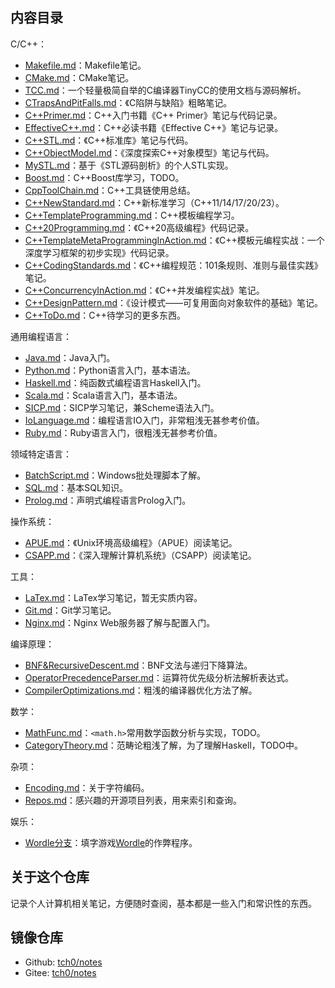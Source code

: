 ## 内容目录

C/C++：
- [Makefile.md](Makefile.md)：Makefile笔记。
- [CMake.md](CMake.md)：CMake笔记。
- [TCC.md](TCC.md)：一个轻量极简自举的C编译器TinyCC的使用文档与源码解析。
- [CTrapsAndPitFalls.md](CTrapsAndPitFalls.md)：《C陷阱与缺陷》粗略笔记。
- [C++Primer.md](C++Primer.md)：C++入门书籍《C++ Primer》笔记与代码记录。
- [EffectiveC++.md](EffectiveC++.md)：C++必读书籍《Effective C++》笔记与记录。
- [C++STL.md](C++STL.md)：《C++标准库》笔记与代码。
- [C++ObjectModel.md](C++ObjectModel.md)：《深度探索C++对象模型》笔记与代码。
- [MySTL.md](MySTL.md)：基于《STL源码剖析》的个人STL实现。
- [Boost.md](Boost.md)：C++Boost库学习，TODO。
- [CppToolChain.md](CppToolChain.md)：C++工具链使用总结。
- [C++NewStandard.md](C++NewStandard.md)：C++新标准学习（C++11/14/17/20/23）。
- [C++TemplateProgramming.md](C++TemplateProgramming.md)：C++模板编程学习。
- [C++20Programming.md](C++20Programming.md)：《C++20高级编程》代码记录。
- [C++TemplateMetaProgrammingInAction.md](C++TemplateMetaProgrammingInAction.md)：《C++模板元编程实战：一个深度学习框架的初步实现》代码记录。
- [C++CodingStandards.md](C++CodingStandards.md)：《C++编程规范：101条规则、准则与最佳实践》笔记。
- [C++ConcurrencyInAction.md](C++ConcurrencyInAction.md)：《C++并发编程实战》笔记。
- [C++DesignPattern.md](C++DesignPattern.md)：《设计模式——可复用面向对象软件的基础》笔记。
- [C++ToDo.md](C++ToDo.md)：C++待学习的更多东西。

通用编程语言：
- [Java.md](Java.md)：Java入门。
- [Python.md](Python.md)：Python语言入门，基本语法。
- [Haskell.md](Haskell.md)：纯函数式编程语言Haskell入门。
- [Scala.md](Scala.md)：Scala语言入门，基本语法。
- [SICP.md](SICP.md)：SICP学习笔记，兼Scheme语法入门。
- [IoLanguage.md](IoLanguage.md)：编程语言IO入门，非常粗浅无甚参考价值。
- [Ruby.md](Ruby.md)：Ruby语言入门，很粗浅无甚参考价值。

领域特定语言：
- [BatchScript.md](BatchScript.md)：Windows批处理脚本了解。
- [SQL.md](SQL.md)：基本SQL知识。
- [Prolog.md](Prolog.md)：声明式编程语言Prolog入门。

操作系统：
- [APUE.md](APUE.md)：《Unix环境高级编程》（APUE）阅读笔记。
- [CSAPP.md](CSAPP.md)：《深入理解计算机系统》（CSAPP）阅读笔记。

工具：
- [LaTex.md](LaTeX.md)：LaTex学习笔记，暂无实质内容。
- [Git.md](Git.md)：Git学习笔记。
- [Nginx.md](Nginx.md)：Nginx Web服务器了解与配置入门。

编译原理：
- [BNF&RecursiveDescent.md](BNF&RecursiveDescent.md)：BNF文法与递归下降算法。
- [OperatorPrecedenceParser.md](OperatorPrecedenceParser.md)：运算符优先级分析法解析表达式。
- [CompilerOptimizations.md](CompilerOptimizations.md)：粗浅的编译器优化方法了解。

数学：
- [MathFunc.md](MathFunc.md)：`<math.h>`常用数学函数分析与实现，TODO。
- [CategoryTheory.md](CategoryTheory.md)：范畴论粗浅了解，为了理解Haskell，TODO中。

杂项：
- [Encoding.md](Encoding.md)：关于字符编码。
- [Repos.md](Repos.md)：感兴趣的开源项目列表，用来索引和查询。

娱乐：
- [Wordle分支](../../tree/Wordle/)：填字游戏[Wordle](https://www.nytimes.com/games/wordle/index.html)的作弊程序。

## 关于这个仓库

记录个人计算机相关笔记，方便随时查阅，基本都是一些入门和常识性的东西。

## 镜像仓库

- Github: [tch0/notes](https://github.com/tch0/notes)
- Gitee: [tch0/notes](https://gitee.com/tch0/notes)
